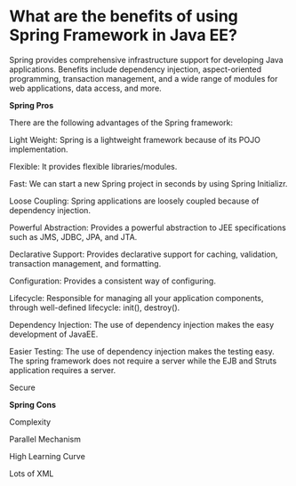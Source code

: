 # What are the benefits of using Spring Framework in Java EE?

Spring provides comprehensive infrastructure support for developing Java applications. Benefits include dependency injection, aspect-oriented programming, transaction management, and a wide range of modules for web applications, data access, and more.

**Spring Pros**

There are the following advantages of the Spring framework:

Light Weight: Spring is a lightweight framework because of its POJO implementation. 

Flexible: It provides flexible libraries/modules.

Fast: We can start a new Spring project in seconds by using Spring Initializr.

Loose Coupling: Spring applications are loosely coupled because of dependency injection.

Powerful Abstraction: Provides a powerful abstraction to JEE specifications such as JMS, JDBC, JPA, and JTA.

Declarative Support: Provides declarative support for caching, validation, transaction management, and formatting.

Configuration: Provides a consistent way of configuring.

Lifecycle: Responsible for managing all your application components, through well-defined lifecycle: init(), destroy().

Dependency Injection: The use of dependency injection makes the easy development of JavaEE.

Easier Testing: The use of dependency injection makes the testing easy. The spring framework does not require a server while the EJB and Struts application requires a server.

Secure

**Spring Cons**

Complexity

Parallel Mechanism

High Learning Curve

Lots of XML
